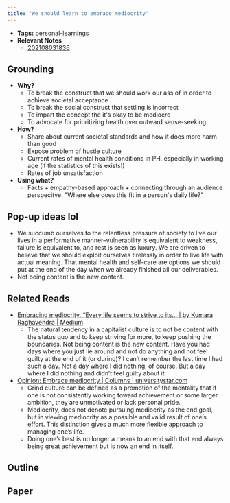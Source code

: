 ```yaml
---
title: "We should learn to embrace mediocrity"
---
```


- **Tags:** [personal-learnings](notes/por/personal-learnings.md)
- **Relevant Notes**
	- [202108031836](chloe-lyt/030%20Private/032%20Zettelkasten/202108031836.md)

## Grounding
- **Why?**
	- To break the construct that we should work our ass of in order to achieve societal acceptance
	- To break the social construct that settling is incorrect
	- To impart the concept the it's okay to be mediocre
	- To advocate for prioritizing health over outward sense-seeking
- **How?**
	- Share about current societal standards and how it does more harm than good
	- Expose problem of hustle culture
	- Current rates of mental health conditions in PH, especially in working age (if the statistics of this exists!)
	- Rates of job unsatisfaction
- **Using what?**
	- Facts + empathy-based approach + connecting through an audience perspecitve: "Where else does this fit in a person's daily life?"


## Pop-up ideas lol
- We succumb ourselves to the relentless pressure of society to live our lives in a performative manner–vulnerability is equivalent to weakness, failure is equivalent to, and rest is seen as luxury. We are driven to believe that we should exploit ourselves tirelessly in order to live life with actual meaning. That mental health and self-care are options we should put at the end of the day when we already finished all our deliverables.
- Not being content is the new content.

## Related Reads
- [Embracing mediocrity. “Every life seems to strive to its… | by Kumara Raghavendra | Medium](https://medium.com/@kumariimc/embracing-mediocrity-22e1ce2631d6)
	- The natural tendency in a capitalist culture is to not be content with the status quo and to keep striving for more, to keep pushing the boundaries. Not being content is the new content. Have you had days where you just lie around and not do anything and not feel guilty at the end of it (or during)? I can’t remember the last time I had such a day. Not a day where I did nothing, of course. But a day where I did nothing and didn’t feel guilty about it.
- [Opinion: Embrace mediocrity | Columns | universitystar.com](https://www.universitystar.com/opinions/columns/opinion-embrace-mediocrity/article_e48c97eb-f8bb-5d4d-9a70-964e0ee3fba1.html)
	- Grind culture can be defined as a promotion of the mentality that if one is not consistently working toward achievement or some larger ambition, they are unmotivated or lack personal pride.
	- Mediocrity, does not denote pursuing mediocrity as the end goal, but in viewing mediocrity as a possible and valid result of one’s effort. This distinction gives a much more flexible approach to managing one’s life.
	- Doing one’s best is no longer a means to an end with that end always being great achievement but is now an end in itself.


## Outline
## Paper